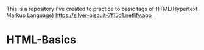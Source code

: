 This is a repository i've created to practice to basic tags of HTML(Hypertext Markup Language)
https://silver-biscuit-7f15d1.netlify.app 
# HTML-Basics
